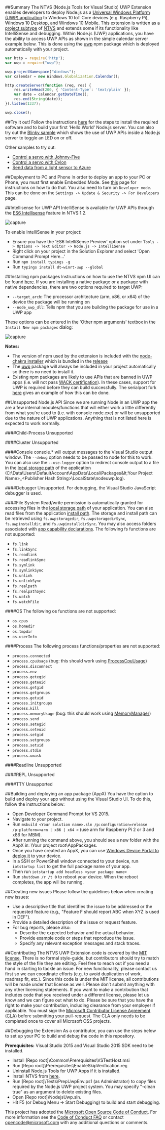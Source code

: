 ##Summary
The NTVS (Node.js Tools for Visual Studio) UWP Extension enables developers to deploy Node.js as a [Universal Windows Platform (UWP) application](https://github.com/ms-iot/node-uwp-wrapper) 
to Windows 10 IoT Core devices (e.g. Raspberry Pi), Windows 10 Desktop, and Windows 10 Mobile. 
This extension is written as a [project subtype](https://msdn.microsoft.com/en-us/library/bb166488.aspx) of [NTVS](http://aka.ms/ntvs) and extends some if its functionality like IntelliSense and debugging.
Within Node.js (UWP) applications, you have the ability to access UWP APIs as shown in the simple calendar server example below. This is done using the [uwp](https://www.npmjs.com/package/uwp) npm package which is deployed 
automatically with your project.

```javascript
var http = require('http');
var uwp = require("uwp");

uwp.projectNamespace("Windows");
var calendar = new Windows.Globalization.Calendar();

http.createServer(function (req, res) {
    res.writeHead(200, { 'Content-Type': 'text/plain' });
    var date = calendar.getDateTime();
    res.end(String(date));
}).listen(1337);

uwp.close();
```

##Try it out!
Follow the instructions [here](https://developer.microsoft.com/en-us/windows/iot/samples/helloworldnode) for the steps to install the required software and to build your first 'Hello World' Node.js server.
You can also try out the [Blinky sample](https://developer.microsoft.com/en-us/windows/iot/samples/helloblinkynode) which shows the use of UWP APIs inside a Node.js server to toggle an LED on or off.

Other samples to try out:
* [Control a servo with Johnny-Five](https://developer.microsoft.com/en-us/windows/iot/samples/j5servocontroller)
* [Control a servo with Cylon](https://developer.microsoft.com/en-us/windows/iot/samples/cylonservonode)
* [Send data from a light sensor to Azure](https://developer.microsoft.com/en-us/windows/iot/samples/azuredatauploader)


##Deployment to PC and Phone
In order to deploy an app to your PC or Phone, you must first enable Embedded Mode. See [this](https://developer.microsoft.com/en-us/windows/iot/docs/embeddedmode) page for instructions on how to do that.
You also need to turn on `Developer mode`. This can be done on the `Settings -> Update & Security -> For Developers` page.


##Intellisense for UWP API
IntelliSense is available for UWP APIs through the [ES6 Intellisense](https://github.com/Microsoft/nodejstools/wiki/ES6-IntelliSense-Preview-in-NTVS-1.1) feature in NTVS 1.2.

  ![capture](https://cloud.githubusercontent.com/assets/8389594/14468105/227e9760-0093-11e6-98c2-cc4b8dcd05e3.PNG)

To enable IntelliSense in your project:
* Ensure you have the 'ES6 IntelliSense Preview' option set under `Tools -> Options -> Text Editor -> Node.js -> IntelliSense`
* Right click on your project in the Solution Explorer and select 'Open Command Prompt Here...'
* Run `npm install typings -g`
* Run `typings install dt~winrt-uwp --global`


##Installing npm packages
Instructions on how to use the NTVS npm UI can be found [here](https://github.com/Microsoft/nodejstools/wiki/npm-Integration).
If you are installing a native package or a package with native dependencies, there are two options required to target UWP:
* `--target_arch`: The processor architecture (arm, x86, or x64) of the device the package will be running on
* `--node_uwp_dll`: Tells npm that you are building the package for use in a UWP app

These options can be entered in the 'Other npm arguments' textbox in the `Install New npm packages` dialog:

  ![capture](https://cloud.githubusercontent.com/assets/8389594/18188096/ecab2eb4-7063-11e6-932f-d6b37aa280ea.PNG)

**Notes:**
* The version of npm used by the extension is included with the [node-chakra installer](https://aka.ms/node-chakra-installer) which is bundled in the
[release](https://aka.ms/ntvsiotlatest)
* The [uwp](https://github.com/microsoft/node-uwp) package will always be included in your project automatically so there is no need to install it.
* Existing npm packages are likely to use APIs that are banned in UWP apps
(i.e. will not pass [WACK certification](https://developer.microsoft.com/en-us/windows/develop/app-certification-kit)). In these cases, support for UWP is 
required before they can build successfully. The serialport fork [here](https://github.com/ms-iot/node-serialport/tree/uwp) gives an example of how this 
can be done.


##Unsupported Node.js API
Since we are running Node in an UWP app the are a few internal modules/functions that will either work a little differently from what you're used to (i.e. with console node.exe)
or will be unsupported due to the nature of UWP applications. Anything that is not listed here is expected to work normally.

####Child-Process
Unsupported

####Cluster
Unsupported

####Console 
console.* will output messages to the Visual Studio output window. The `--debug` option needs to be passed to node for this to work.
You can also use the `--use-logger` option to redirect console output to a file in the 
[local storage path](https://msdn.microsoft.com/en-us/library/windows/apps/windows.storage.applicationdata.localfolder.aspx) of the application 
(C:\Data\Users\DefaultAccount\AppData\Local\Packages\&lt;Your Project Name&gt;_&lt;Publisher Hash String&gt;\LocalState\nodeuwp.log).

####Debugger 
Unsupported. For debugging, the Visual Studio JavaScript debugger is used.

####File System
Read/write permission is automatically granted for accessing files in the [local storage path](https://msdn.microsoft.com/en-us/library/windows/apps/windows.storage.applicationdata.localfolder.aspx) 
of your application. You can also read files from the application [install path](https://msdn.microsoft.com/en-us/library/windows/apps/windows.applicationmodel.package.installedlocation.aspx). 
The storage and install path can be retrieved using `fs.uwpstoragedir`, `fs.uwpstoragedirSync`, `fs.uwpinstalldir`, and `fs.uwpinstalldirSync`. 
You may also access folders associated with [app capability declarations](https://msdn.microsoft.com/en-us/windows/uwp/packaging/app-capability-declarations).
The following fs functions are not supported:
* `fs.link`
* `fs.linkSync`
* `fs.readlink`
* `fs.readlinkSync`
* `fs.symlink`
* `fs.symlinkSync`
* `fs.unlink`
* `fs.unlinkSync`
* `fs.realpath`
* `fs.realpathSync`
* `fs.watch`
* `fs.watchFile`

####OS
The following os functions are not supported:
* `os.cpus`
* `os.homedir`
* `os.tmpdir`
* `os.userInfo`

####Process
The following process functions/properties are not supported:
* `process.connected`
* `process.cpuUsage` (bug: this should work using [ProcessCpuUsage](https://msdn.microsoft.com/en-us/library/windows/apps/windows.system.diagnostics.processcpuusage.aspx))
* `process.disconnect`
* `process.env`
* `process.getegid`
* `process.geteuid`
* `process.getgid`
* `process.getgroups`
* `process.getuid`
* `process.initgroups`
* `process.kill`
* `process.memoryUsage` (bug: this should work using [MemoryManager](https://msdn.microsoft.com/en-us/library/windows.system.memorymanager.aspx))
* `process.send`
* `process.setegid`
* `process.seteuid`
* `process.setgid`
* `process.setgroups`
* `process.setuid`
* `process.stdin`
* `process.umask`

####Readline
Unsupported

####REPL
Unsupported

####TTY
Unsupported


##Building and deploying an app package (AppX)
You have the option to build and deploy your app without using the Visual Studio UI. To do this, follow the instructions below:

* Open Developer Command Prompt for VS 2015.
* Navigate to your project.
* Run `msbuild <Your solution name>.sln /p:configuration=release /p:platform=<arm | x86 | x64 >` (use arm for Raspberry Pi 2 or 3 and x86 for MBM).
* After running the command above, you should see a new folder with the AppX in: \Your project root\AppPackages.
* Once you have created an AppX, you can use [Windows Device Portal to deploy it](https://developer.microsoft.com/en-us/windows/iot/docs/deviceportal) to your device.
* In a SSH or PowerShell window connected to your device, run `iotstartup list` to get the full package name of your app.
* Then run `iotstartup add headless <your package name>`
* Run `shutdown /r /t 0` to reboot your device. When the reboot completes, the app will be running.


##Creating new issues
Please follow the guidelines below when creating new issues:
* Use a descriptive title that identifies the issue to be addressed or the requested feature (e.g., "Feature F should report ABC when XYZ is used in DEF").
* Provide a detailed description of the issue or request feature.
* For bug reports, please also:
    * Describe the expected behavior and the actual behavior.
    * Provide example code or steps that reproduce the issue.
    * Specify any relevant exception messages and stack traces.
	

##Contributing
The NTVS UWP Extension code is covered by the [MIT license](http://opensource.org/licenses/MIT). There is no formal style-guide, but contributors should try to match the style of the file they are editing. 
Feel free to reach out if you need a hand in starting to tackle an issue. For new functionality, please contact us first so we can coordinate efforts (e.g. to avoid duplication of work, roadmap fit, etc.).
Since this code is under the MIT license, all contributions will be made under that license as well. Please don’t submit anything with any other licensing statements. If you want to make a contribution 
that includes code that you received under a different license, please let us know and we can figure out what to do. Please be sure that you have the right to make your contribution, including clearance 
from your employer if applicable. You must sign the [Microsoft Contributor License Agreement (CLA)](https://cla.microsoft.com/) before submitting your pull-request. The CLA only needs to be completed once 
to cover all Microsoft OSS projects.


##Debugging the Extension
As a contributor, you can use the steps below to set up your PC to build and debug the code in this repository.

**Prerequisites:** Visual Studio 2015 and Visual Studio 2015 SDK need to be installed.
* Install [Repo root]\Common\Prerequisites\VSTestHost.msi
* Run [Repo root]\Prerequisites\EnableSkipVerification.reg
* Uninstall Node.js Tools for UWP Apps if it is installed.
* Install NTVS from [here](http://aka.ms/ntvslatest).
* Run [Repo root]\Tests\PrepUwpEnv.ps1 (as Administrator) to copy files required by the Node.js UWP project system. You may specify "-clean true" as an argument to delete existing files.
* Open [Repo root]\NodejsUwp.sln.
* Hit F5 (or Debug Menu -> Start Debugging) to build and start debugging.

This project has adopted the [Microsoft Open Source Code of Conduct](https://opensource.microsoft.com/codeofconduct/). 
For more information see the [Code of Conduct FAQ](https://opensource.microsoft.com/codeofconduct/faq/) 
or contact [opencode@microsoft.com](mailto:opencode@microsoft.com) with any additional questions or comments.
